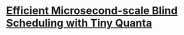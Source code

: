 # [Efficient Microsecond-scale Blind Scheduling with Tiny Quanta](https://dl.acm.org/doi/10.1145/3620665.3640381)